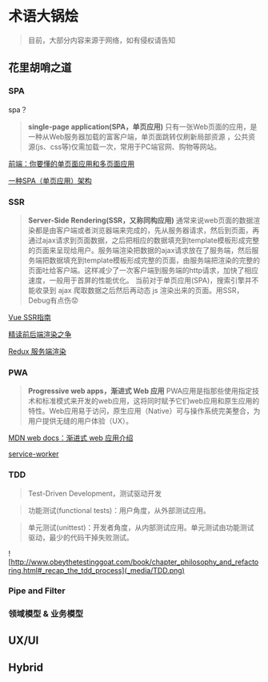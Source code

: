 # 术语大锅烩

>目前，大部分内容来源于网络，如有侵权请告知

## 花里胡哨之道

### SPA

spa？

>**single-page application(SPA，单页应用)**
>只有一张Web页面的应用，是一种从Web服务器加载的富客户端，单页面跳转仅刷新局部资源 ，公共资源(js、css等)仅需加载一次，常用于PC端官网、购物等网站。

[前端：你要懂的单页面应用和多页面应用](https://juejin.im/post/5a0ea4ec6fb9a0450407725c)

[一种SPA（单页应用）架构](https://github.com/livoras/blog/issues/3)

### SSR

>**Server-Side Rendering(SSR，又称同构应用)**
>通常来说web页面的数据渲染都是由客户端或者浏览器端来完成的，先从服务器请求，然后到页面，再通过ajax请求到页面数据，之后把相应的数据填充到template模板形成完整的页面来呈现给用户。服务端渲染把数据的ajax请求放在了服务端，然后服务端把数据填充到template模板形成完整的页面，由服务端把渲染的完整的页面吐给客户端。这样减少了一次客户端到服务端的http请求，加快了相应速度，一般用于首屏的性能优化。
>当前对于单页应用(SPA)，搜索引擎并不能收录到 ajax 爬取数据之后然后再动态 js 渲染出来的页面。用SSR，Debug有点伤😟

[Vue SSR指南](https://ssr.vuejs.org/zh/)

[精读前后端渲染之争](https://github.com/camsong/blog/issues/8)

[Redux 服务端渲染](https://www.redux.org.cn/docs/recipes/ServerRendering.html)

### PWA

>**Progressive web apps，渐进式 Web 应用**
>PWA应用是指那些使用指定技术和标准模式来开发的web应用，这将同时赋予它们web应用和原生应用的特性。Web应用易于访问，原生应用（Native）可与操作系统完美整合，为用户提供无缝的用户体验（UX）。

[MDN web docs：渐进式 web 应用介绍](https://developer.mozilla.org/zh-CN/docs/Web/Progressive_web_apps/Introduction)

[service-worker](https://developers.google.com/web/fundamentals/primers/service-workers)

### TDD

>Test-Driven Development，测试驱动开发

>功能测试(functional tests)：用户角度，从外部测试应用。

>单元测试(unittest)：开发者角度，从内部测试应用。单元测试由功能测试驱动，最少的代码干掉失败测试。

![http://www.obeythetestinggoat.com/book/chapter_philosophy_and_refactoring.html#_recap_the_tdd_process](_media/TDD.png)

### Pipe and Filter

### 领域模型 & 业务模型

## UX/UI

## Hybrid